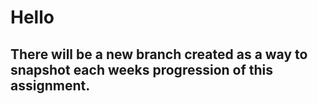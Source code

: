 # Hello
## There will be a new branch created as a way to snapshot each weeks progression of this assignment.

